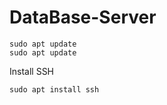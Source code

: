 # DataBase-Server
```
sudo apt update
sudo apt update
```

Install SSH
```
sudo apt install ssh
```

